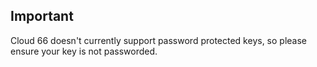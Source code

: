 <!-- usedin: [ _legacy_docker/Tutorials] - post: -->


## Important

Cloud 66 doesn't currently support password protected keys, so please ensure your key is not passworded.

